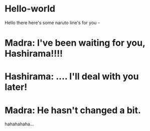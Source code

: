 # Hello-world
 Hello there here's some naruto line's for you *-*
# Madra: I've been waiting for you, Hashirama!!!!
# Hashirama: .... I'll deal with you later!
# Madra: He hasn't changed a bit.
hahahahaha...
